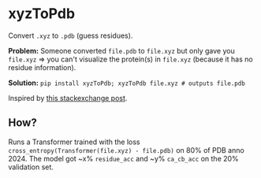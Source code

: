 # xyzToPdb
Convert `.xyz` to `.pdb` (guess residues). 

**Problem:**
  Someone converted `file.pdb` to `file.xyz` but only gave you `file.xyz` => you can't visualize the protein(s) in `file.xyz` (because it has no residue information).

**Solution:** `pip install xyzToPdb; xyzToPdb file.xyz # outputs file.pdb`

Inspired by [this stackexchange post](https://mattermodeling.stackexchange.com/questions/9844/is-it-possible-to-recover-the-protein-structure-after-conversions-pdb-xyz-pdb).

## How? 
Runs a Transformer trained with the loss `cross_entropy(Transformer(file.xyz) - file.pdb)` on 80% of PDB anno 2024. The model got ~x% `residue_acc` and ~y% `ca_cb_acc` on the 20% validation set. 
